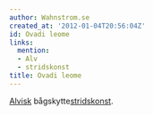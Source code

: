 ```yaml
---
author: Wahnstrom.se
created_at: '2012-01-04T20:56:04Z'
id: Ovadi leome
links:
  mention:
  - Alv
  - stridskonst
title: Ovadi leome
---
```


[Alvisk] bågskytte[stridskonst].

  [Alvisk]: Alv
  [stridskonst]: stridskonst